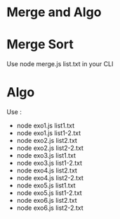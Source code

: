 # Merge and Algo

# Merge Sort

Use node merge.js list.txt in your CLI



# Algo 


Use :

* node exo1.js list1.txt 
* node exo1.js list1-2.txt 
* node exo2.js list2.txt 
* node exo2.js list2-2.txt 
* node exo3.js list1.txt 
* node exo3.js list1-2.txt 
* node exo4.js list2.txt 
* node exo4.js list2-2.txt 
* node exo5.js list1.txt 
* node exo5.js list1-2.txt 
* node exo6.js list2.txt 
* node exo6.js list2-2.txt 
